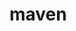 <!--
 * @Author: Aimony
 * @Date: 2024-10-08 08:23:53
 * @LastEditors: Aimony
 * @FilePath: \vblog\docs\back-end\maven.md
-->
# maven